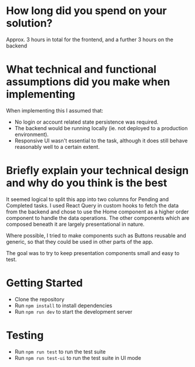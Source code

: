 # How long did you spend on your solution?

Approx. 3 hours in total for the frontend, and a further 3 hours on the backend

# What technical and functional assumptions did you make when implementing

When implementing this I assumed that:

-   No login or account related state persistence was required.
-   The backend would be running locally (ie. not deployed to a production environment).
-   Responsive UI wasn't essential to the task, although it does still behave reasonably well to a certain extent.

# Briefly explain your technical design and why do you think is the best

It seemed logical to split this app into two columns for Pending and Completed tasks. I used React Query in custom hooks
to fetch the data from the backend and chose to use the Home component as a higher order component to handle the data operations. The other components which are composed beneath it are largely presentational in nature.

Where possible, I tried to make components such as Buttons reusable and generic, so that they could be used in other parts of the app.

The goal was to try to keep presentation components small and easy to test.

# Getting Started

-   Clone the repository
-   Run `npm install` to install dependencies
-   Run `npm run dev` to start the development server

# Testing

-   Run `npm run test` to run the test suite
-   Run `npm run test-ui` to run the test suite in UI mode
